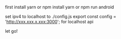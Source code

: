 first install
yarn or npm install
yarn or npm run android

set ipv4 to localhost to ./config.js
export const config = 'http://xxx.xxx.x.xxx:3000'; for localhost api

let go!
